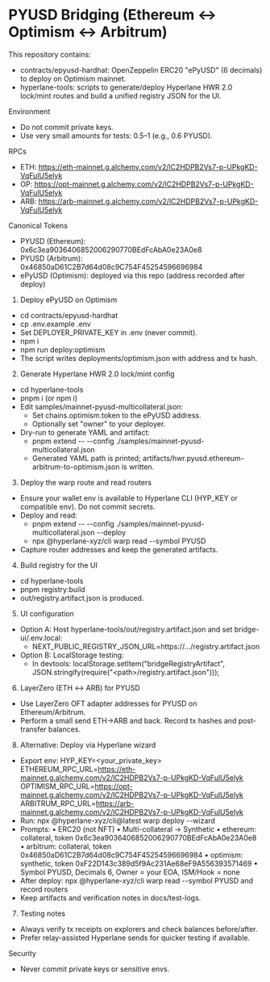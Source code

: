 # PYUSD Bridging (Ethereum ↔ Optimism ↔ Arbitrum)

This repository contains:
- contracts/epyusd-hardhat: OpenZeppelin ERC20 "ePyUSD" (6 decimals) to deploy on Optimism mainnet.
- hyperlane-tools: scripts to generate/deploy Hyperlane HWR 2.0 lock/mint routes and build a unified registry JSON for the UI.

Environment
- Do not commit private keys.
- Use very small amounts for tests: $0.5–$1 (e.g., 0.6 PYUSD).

RPCs
- ETH: https://eth-mainnet.g.alchemy.com/v2/lC2HDPB2Vs7-p-UPkgKD-VqFulU5elyk
- OP:  https://opt-mainnet.g.alchemy.com/v2/lC2HDPB2Vs7-p-UPkgKD-VqFulU5elyk
- ARB: https://arb-mainnet.g.alchemy.com/v2/lC2HDPB2Vs7-p-UPkgKD-VqFulU5elyk

Canonical Tokens
- PYUSD (Ethereum): 0x6c3ea9036406852006290770BEdFcAbA0e23A0e8
- PYUSD (Arbitrum): 0x46850aD61C2B7d64d08c9C754F45254596696984
- ePyUSD (Optimism): deployed via this repo (address recorded after deploy)

1) Deploy ePyUSD on Optimism
- cd contracts/epyusd-hardhat
- cp .env.example .env
- Set DEPLOYER_PRIVATE_KEY in .env (never commit).
- npm i
- npm run deploy:optimism
- The script writes deployments/optimism.json with address and tx hash.

2) Generate Hyperlane HWR 2.0 lock/mint config
- cd hyperlane-tools
- pnpm i (or npm i)
- Edit samples/mainnet-pyusd-multicollateral.json:
  - Set chains.optimism.token to the ePyUSD address.
  - Optionally set "owner" to your deployer.
- Dry-run to generate YAML and artifact:
  - pnpm extend -- --config ./samples/mainnet-pyusd-multicollateral.json
  - Generated YAML path is printed; artifacts/hwr.pyusd.ethereum-arbitrum-to-optimism.json is written.

3) Deploy the warp route and read routers
- Ensure your wallet env is available to Hyperlane CLI (HYP_KEY or compatible env). Do not commit secrets.
- Deploy and read:
  - pnpm extend -- --config ./samples/mainnet-pyusd-multicollateral.json --deploy
  - npx @hyperlane-xyz/cli warp read --symbol PYUSD
- Capture router addresses and keep the generated artifacts.

4) Build registry for the UI
- cd hyperlane-tools
- pnpm registry:build
- out/registry.artifact.json is produced.

5) UI configuration
- Option A: Host hyperlane-tools/out/registry.artifact.json and set bridge-ui/.env.local:
  - NEXT_PUBLIC_REGISTRY_JSON_URL=https://.../registry.artifact.json
- Option B: LocalStorage testing:
  - In devtools: localStorage.setItem("bridgeRegistryArtifact", JSON.stringify(require("&lt;path&gt;/registry.artifact.json")));

6) LayerZero (ETH ↔ ARB) for PYUSD
- Use LayerZero OFT adapter addresses for PYUSD on Ethereum/Arbitrum.
- Perform a small send ETH→ARB and back. Record tx hashes and post-transfer balances.
8) Alternative: Deploy via Hyperlane wizard
- Export env:
  HYP_KEY=&lt;your_private_key&gt;
  ETHEREUM_RPC_URL=https://eth-mainnet.g.alchemy.com/v2/lC2HDPB2Vs7-p-UPkgKD-VqFulU5elyk
  OPTIMISM_RPC_URL=https://opt-mainnet.g.alchemy.com/v2/lC2HDPB2Vs7-p-UPkgKD-VqFulU5elyk
  ARBITRUM_RPC_URL=https://arb-mainnet.g.alchemy.com/v2/lC2HDPB2Vs7-p-UPkgKD-VqFulU5elyk
- Run: npx @hyperlane-xyz/cli@latest warp deploy --wizard
- Prompts:
  • ERC20 (not NFT)
  • Multi-collateral → Synthetic
  • ethereum: collateral, token 0x6c3ea9036406852006290770BEdFcAbA0e23A0e8
  • arbitrum: collateral, token 0x46850aD61C2B7d64d08c9C754F45254596696984
  • optimism: synthetic, token 0xF22D143c389d5f9Ac231Ae68eF9A556393571469
  • Symbol PYUSD, Decimals 6, Owner = your EOA, ISM/Hook = none
- After deploy: npx @hyperlane-xyz/cli warp read --symbol PYUSD and record routers
- Keep artifacts and verification notes in docs/test-logs.

7) Testing notes
- Always verify tx receipts on explorers and check balances before/after.
- Prefer relay-assisted Hyperlane sends for quicker testing if available.

Security
- Never commit private keys or sensitive envs.
